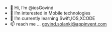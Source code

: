 - 👋 Hi, I’m @iosGovind
- 👀 I’m interested in Mobile technologies
- 🌱 I’m currently learning Swift,IOS,XCODE
- 📫 reach me ... govind.solanki@appinvent.com

<!---
iosGovind/iosGovind is a ✨ special ✨ repository because its `README.md` (this file) appears on your GitHub profile.
You can click the Preview link to take a look at your changes.
--->
